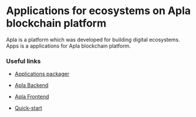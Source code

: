 # Applications for ecosystems on Apla blockchain platform

Apla is a platform which was developed for building digital ecosystems. Apps is a applications for Apla blockchain platform.

### Useful links

* [Applications packager](https://github.com/CynepHy6/ap)

* [Apla Backend](https://github.com/AplaProject/go-apla)

* [Apla Frontend](https://github.com/AplaProject/apla-front)

* [Quick-start](https://github.com/AplaProject/quick-start)
